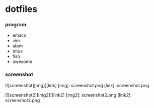 # dotfiles

### program
- emacs
- vim
- atom
- tmux
- fish
- awesome

### screenshot
[![screenshot][img]][link]
[img]: screenshot.png
[link]: screenshot.png

[![screenshot2][img2]][link2]
[img2]: screenshot2.png
[link2]: screenshot2.png
